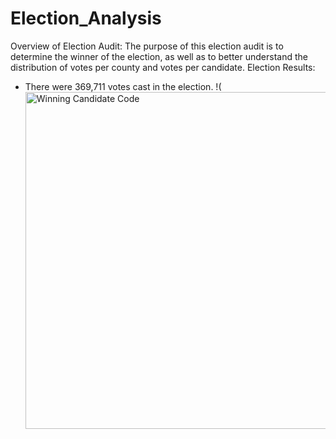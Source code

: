 # Election_Analysis
Overview of Election Audit:
  The purpose of this election audit is to determine the winner of the election, as well as to better understand the distribution of votes per county and votes per candidate. 
Election Results:
  - There were 369,711 votes cast in the election. 
  !(<img width="539" alt="Winning Candidate Code" src="https://user-images.githubusercontent.com/107070895/176462711-a99c01a7-d519-4cd5-8f13-4ec87c767df9.png">

  
